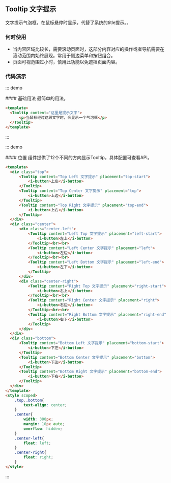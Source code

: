 <script>
    export default {
        data () {
            return {
                disabled: false
            }
        },

    }
</script>
<style scoped>
    .top,.bottom{
        text-align: center;
    }
    .center{
        width: 300px;
        margin: 10px auto;
        overflow: hidden;
    }
    .center-left{
        float: left;
    }
    .center-right{
        float: right;
    }
</style>

## Tooltip 文字提示

文字提示气泡框，在鼠标悬停时显示，代替了系统的title提示。。

### 何时使用
- 当内容区域比较长，需要滚动页面时，这部分内容对应的操作或者导航需要在滚动范围内始终展现。常用于侧边菜单和按钮组合。
- 页面可视范围过小时，慎用此功能以免遮挡页面内容。

### 代码演示

::: demo
<summary>
  #### 基础用法
  最简单的用法。
</summary>

```html
<template>
  <Tooltip content="这里是提示文字">
      <p>当鼠标经过这段文字时，会显示一个气泡框</p>
  </Tooltip>
</template>
```
:::

::: demo
<summary>
  #### 位置
  组件提供了12个不同的方向显示Tooltip，具体配置可查看API。
</summary>

```html
<template>
  <div class="top">
      <Tooltip content="Top Left 文字提示" placement="top-start">
          <i-button>上左</i-button>
      </Tooltip>
      <Tooltip content="Top Center 文字提示" placement="top">
          <i-button>上边</i-button>
      </Tooltip>
      <Tooltip content="Top Right 文字提示" placement="top-end">
          <i-button>上右</i-button>
      </Tooltip>
  </div>
  <div class="center">
      <div class="center-left">
          <Tooltip content="Left Top 文字提示" placement="left-start">
              <i-button>左上</i-button>
          </Tooltip><br><br>
          <Tooltip content="Left Center 文字提示" placement="left">
              <i-button>左边</i-button>
          </Tooltip><br><br>
          <Tooltip content="Left Bottom 文字提示" placement="left-end">
              <i-button>左下</i-button>
          </Tooltip>
      </div>
      <div class="center-right">
          <Tooltip content="Right Top 文字提示" placement="right-start">
              <i-button>右上</i-button>
          </Tooltip><br><br>
          <Tooltip content="Right Center 文字提示" placement="right">
              <i-button>右边</i-button>
          </Tooltip><br><br>
          <Tooltip content="Right Bottom 文字提示" placement="right-end">
              <i-button>右下</i-button>
          </Tooltip>
      </div>
  </div>
  <div class="bottom">
      <Tooltip content="Bottom Left 文字提示" placement="bottom-start">
          <i-button>下左</i-button>
      </Tooltip>
      <Tooltip content="Bottom Center 文字提示" placement="bottom">
          <i-button>下边</i-button>
      </Tooltip>
      <Tooltip content="Bottom Right 文字提示" placement="bottom-end">
          <i-button>下右</i-button>
      </Tooltip>
  </div>
</template>
<style scoped>
    .top,.bottom{
        text-align: center;
    }
    .center{
        width: 300px;
        margin: 10px auto;
        overflow: hidden;
    }
    .center-left{
        float: left;
    }
    .center-right{
        float: right;
    }
</style>
```
:::